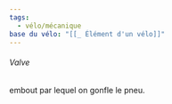 ```yaml
---
tags:
  - vélo/mécanique
base du vélo: "[[_ Élément d'un vélo]]"
---
```



###### Valve 
embout par lequel on gonfle le pneu.